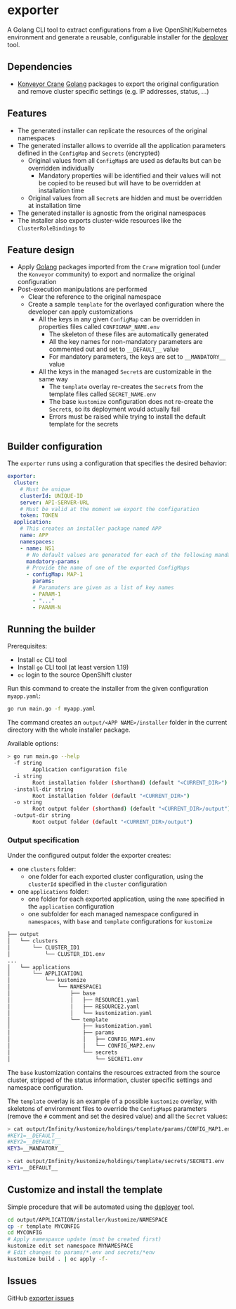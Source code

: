 # exporter
A Golang CLI tool to extract configurations from a live OpenShit/Kubernetes environment and generate a reusable, configurable
installer for the [deployer](../deployer/README.md) tool.

## Dependencies
* [Konveyor Crane](https://konveyor.io/tools/crane/) [Golang](https://go.dev/) packages to export the original configuration and remove cluster specific settings 
(e.g. IP addresses, status, ...)

## Features
* The generated installer can replicate the resources of the original namespaces
* The generated installer allows to override all the application parameters defined in the `ConfigMap` and `Secrets` (encrypted)
  * Original values from all `ConfigMap`s are used as defaults but can be overridden individually
    * Mandatory properties will be identified and their values will not be copied to be reused but will have to be overridden at 
    installation time 
  * Original values from all `Secret`s are hidden and must be overridden at installation time
* The generated installer is agnostic from the original namespaces
* The installer also exports cluster-wide resources like the `ClusterRoleBindings` to 

## Feature design
* Apply [Golang](https://go.dev/) packages imported from the `Crane` migration tool (under the `Konveyor` community) to export and normalize the original configuration
* Post-execution manipulations are performed
  * Clear the reference to the original namespace
  * Create a sample `template` for the overlayed configuration where the developer can apply customizations
    * All the keys in any given `ConfigMap` can be overridden in properties files called `CONFIGMAP_NAME.env`
      * The skeleton of these files are automatically generated
      * All the key names for non-mandatory parameters are commented out and set to `__DEFAULT__` value
      * For mandatory parameters, the keys are set to `__MANDATORY__` value 
    * All the keys in the managed `Secret`s are customizable in the same way
      * The `template` overlay re-creates the `Secret`s from the template files called `SECRET_NAME.env`
      * The base `kustomize` configuration does not re-create the `Secret`s, so its deployment would actually fail
      * Errors must be raised while trying to install the default template for the secrets

## Builder configuration
The `exporter` runs using a configuration that specifies the desired behavior: 
```yaml
exporter:
  cluster:
    # Must be unique
    clusterId: UNIQUE-ID
    server: API-SERVER-URL
    # Must be valid at the moment we export the configuration
    token: TOKEN
  application:
    # This creates an installer package named APP
    name: APP
    namespaces:
    - name: NS1
      # No default values are generated for each of the following mandatory params
      mandatory-params:
      # Provide the name of one of the exported ConfigMaps
      - configMap: MAP-1
        params:
        # Paramaters are given as a list of key names  
        - PARAM-1
        - "..."
        - PARAM-N
```

## Running the builder
Prerequisites:
* Install `oc` CLI tool
* Install `go` CLI tool (at least version 1.19)
* `oc` login to the source OpenShift cluster

Run this command to create the installer from the given configuration `myapp.yaml`:
```bash
go run main.go -f myapp.yaml
```
The command creates an `output/<APP NAME>/installer` folder in the current directory with the whole installer package.

Available options:
```bash
> go run main.go --help
  -f string
        Application configuration file
  -i string
        Root installation folder (shorthand) (default "<CURRENT_DIR>")
  -install-dir string
        Root installation folder (default "<CURRENT_DIR>")
  -o string
        Root output folder (shorthand) (default "<CURRENT_DIR>/output")
  -output-dir string
        Root output folder (default "<CURRENT_DIR>/output")
```

### Output specification
Under the configured output folder the exporter creates:
* one `clusters` folder:
  * one folder for each exported cluster configuration, using the `clusterId` specified in the `cluster` configuration
* one `applications` folder:
  * one folder for each exported application, using the `name` specified in the `application` configuration
  * one subfolder for each managed namespace configured in `namespaces`, with `base` and `template` configurations for `kustomize`

```bash
├── output
│   └── clusters
│       └── CLUSTER_ID1
│           └── CLUSTER_ID1.env
...
│   └── applications
│       └── APPLICATION1
│           └── kustomize
│               └── NAMESPACE1
│                   ├── base
│                   │   ├── RESOURCE1.yaml
│                   │   ├── RESOURCE2.yaml
│                   │   └── kustomization.yaml
│                   └── template
│                       ├── kustomization.yaml
│                       ├── params
│                       │   ├── CONFIG_MAP1.env
│                       │   └── CONFIG_MAP2.env
│                       └── secrets
│                           └── SECRET1.env
```

The `base` kustomization contains the resources extracted from the source cluster, stripped of the status information,
cluster specific settings and namespace configuration.

The `template` overlay is an example of a possible `kustomize` overlay, with skeletons of environment files to override the
`ConfigMap`s parameters (remove the `#` comment and set the desired value) and all the `Secret` values:
```bash
> cat output/Infinity/kustomize/holdings/template/params/CONFIG_MAP1.env
#KEY1=__DEFAULT__
#KEY2=__DEFAULT__
KEY3=__MANDATORY__

> cat output/Infinity/kustomize/holdings/template/secrets/SECRET1.env
KEY1=__DEFAULT__
```

## Customize and install the template
Simple procedure that will be automated using the [deployer](./deployer/README.md) tool.

```bash
cd output/APPLICATION/installer/kustomize/NAMESPACE
cp -r template MYCONFIG
cd MYCONFIG
# Apply namespaxce update (must be created first)
kustomize edit set namespace MYNAMESPACE
# Edit changes to params/*.env and secrets/*env
kustomize build . | oc apply -f-
```

## Issues
GitHub [exporter issues](https://github.com/RHEcosystemAppEng/SaaSi/issues?q=is%3Aopen+is%3Aissue+label%3Aexporter)